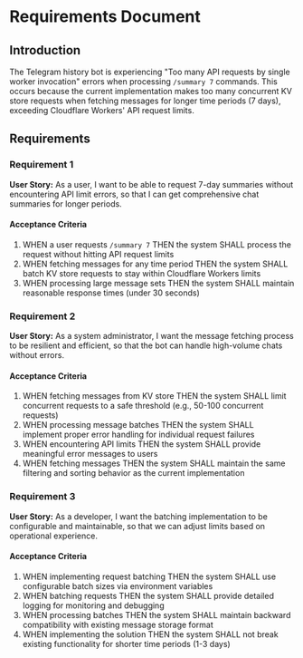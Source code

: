 # Requirements Document

## Introduction

The Telegram history bot is experiencing "Too many API requests by single worker invocation" errors when processing `/summary 7` commands. This occurs because the current implementation makes too many concurrent KV store requests when fetching messages for longer time periods (7 days), exceeding Cloudflare Workers' API request limits.

## Requirements

### Requirement 1

**User Story:** As a user, I want to be able to request 7-day summaries without encountering API limit errors, so that I can get comprehensive chat summaries for longer periods.

#### Acceptance Criteria

1. WHEN a user requests `/summary 7` THEN the system SHALL process the request without hitting API request limits
2. WHEN fetching messages for any time period THEN the system SHALL batch KV store requests to stay within Cloudflare Workers limits
3. WHEN processing large message sets THEN the system SHALL maintain reasonable response times (under 30 seconds)

### Requirement 2

**User Story:** As a system administrator, I want the message fetching process to be resilient and efficient, so that the bot can handle high-volume chats without errors.

#### Acceptance Criteria

1. WHEN fetching messages from KV store THEN the system SHALL limit concurrent requests to a safe threshold (e.g., 50-100 concurrent requests)
2. WHEN processing message batches THEN the system SHALL implement proper error handling for individual request failures
3. WHEN encountering API limits THEN the system SHALL provide meaningful error messages to users
4. WHEN fetching messages THEN the system SHALL maintain the same filtering and sorting behavior as the current implementation

### Requirement 3

**User Story:** As a developer, I want the batching implementation to be configurable and maintainable, so that we can adjust limits based on operational experience.

#### Acceptance Criteria

1. WHEN implementing request batching THEN the system SHALL use configurable batch sizes via environment variables
2. WHEN batching requests THEN the system SHALL provide detailed logging for monitoring and debugging
3. WHEN processing batches THEN the system SHALL maintain backward compatibility with existing message storage format
4. WHEN implementing the solution THEN the system SHALL not break existing functionality for shorter time periods (1-3 days)